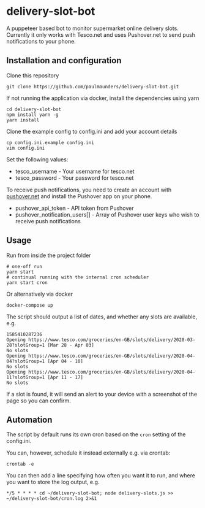 # delivery-slot-bot
A puppeteer based bot to monitor supermarket online delivery slots. Currently it only works with Tesco.net and uses Pushover.net to send push notifications to your phone.
## Installation and configuration
Clone this repository
  
    git clone https://github.com/paulmaunders/delivery-slot-bot.git

If not running the application via docker, install the dependencies using yarn

    cd delivery-slot-bot
    npm install yarn -g
    yarn install
  
Clone the example config to config.ini and add your account details

    cp config.ini.example config.ini
    vim config.ini
    
Set the following values:

* tesco_username - Your username for tesco.net 
* tesco_password - Your password for tesco.net

To receive push notifications, you need to create an account with [pushover.net](https://pushover.net) and install the Pushover app on your phone.

* pushover_api_token - API token from Pushover
* pushover_notification_users[] - Array of Pushover user keys who wish to receive push notifications

## Usage
Run from inside the project folder

    # one-off run
    yarn start
    # continual running with the internal cron scheduler
    yarn start cron

Or alternatively via docker

    docker-compose up
    
The script should output a list of dates, and whether any slots are available, e.g. 

    1585410287236
    Opening https://www.tesco.com/groceries/en-GB/slots/delivery/2020-03-28?slotGroup=1 [Mar 28 - Apr 03]
    No slots
    Opening https://www.tesco.com/groceries/en-GB/slots/delivery/2020-04-04?slotGroup=1 [Apr 04 - 10]
    No slots
    Opening https://www.tesco.com/groceries/en-GB/slots/delivery/2020-04-11?slotGroup=1 [Apr 11 - 17]
    No slots
    
If a slot is found, it will send an alert to your device with a screenshot of the page so you can confirm.

## Automation

The script by default runs its own cron based on the `cron` setting of the config.ini.

You can, however, schedule it instead externally e.g. via crontab:

    crontab -e
    
You can then add a line specifying how often you want it to run, and where you want to store the log output, e.g.

    */5 * * * * cd ~/delivery-slot-bot; node delivery-slots.js >> ~/delivery-slot-bot/cron.log 2>&1
